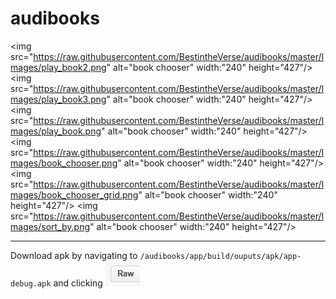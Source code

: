 # audibooks

<img src="https://raw.githubusercontent.com/BestintheVerse/audibooks/master/Images/play_book2.png" alt="book chooser" width:"240" height="427"/>
<img src="https://raw.githubusercontent.com/BestintheVerse/audibooks/master/Images/play_book3.png" alt="book chooser" width:"240" height="427"/>
<img src="https://raw.githubusercontent.com/BestintheVerse/audibooks/master/Images/play_book.png" alt="book chooser" width:"240" height="427"/>
<img src="https://raw.githubusercontent.com/BestintheVerse/audibooks/master/Images/book_chooser.png" alt="book chooser" width:"240" height="427"/>
<img src="https://raw.githubusercontent.com/BestintheVerse/audibooks/master/Images/book_chooser_grid.png" alt="book chooser" width:"240" height="427"/>
<img src="https://raw.githubusercontent.com/BestintheVerse/audibooks/master/Images/sort_by.png" alt="book chooser" width:"240" height="427"/>

------------
Download apk by navigating to `/audibooks/app/build/ouputs/apk/app-debug.apk` and clicking ![](https://raw.githubusercontent.com/BestintheVerse/audibooks/master/Images/raw.png)
